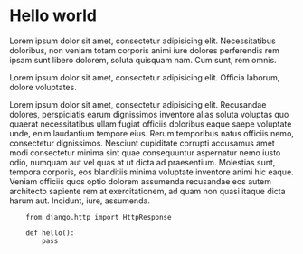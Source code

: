 Hello world
============

Lorem ipsum dolor sit amet, consectetur adipisicing elit. Necessitatibus doloribus, non veniam totam corporis animi iure dolores perferendis rem ipsam sunt libero dolorem, soluta quisquam nam. Cum sunt, rem omnis.

Lorem ipsum dolor sit amet, consectetur adipisicing elit. Officia laborum, dolore voluptates.

Lorem ipsum dolor sit amet, consectetur adipisicing elit. Recusandae dolores, perspiciatis earum dignissimos inventore alias soluta voluptas quo quaerat necessitatibus ullam fugiat officiis doloribus eaque saepe voluptate unde, enim laudantium tempore eius. Rerum temporibus natus officiis nemo, consectetur dignissimos. Nesciunt cupiditate corrupti accusamus amet modi consectetur minima sint quae consequuntur aspernatur nemo iusto odio, numquam aut vel quas at ut dicta ad praesentium. Molestias sunt, tempora corporis, eos blanditiis minima voluptate inventore animi hic eaque. Veniam officiis quos optio dolorem assumenda recusandae eos autem architecto sapiente rem at exercitationem, ad quam non quasi itaque dicta harum aut. Incidunt, iure, assumenda.

```
    from django.http import HttpResponse

    def hello():
        pass
    
```